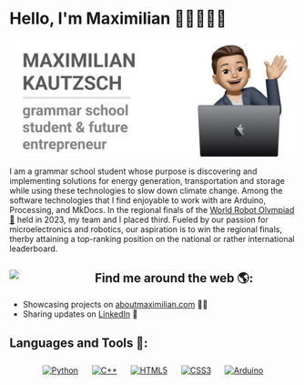 # Hello, I'm Maximilian 👋🏼👨🏼‍💻
  
<img src = "https://github.com/MaximilianKautzsch/MaximilianKautzsch/blob/847dbdd0208c62a74e9e16405c6e84aba2ad1092/gh-header-image-cropped.png" alt = "banner that says Maximilian Kautzsch - Grammar School Student alongside memoji illustration of Maximilian">

I am a grammar school student whose purpose is discovering and implementing solutions for energy generation, transportation and storage while using these technologies to slow down climate change. Among the software technologies that I find enjoyable to work with are Arduino, Processing, and MkDocs. In the regional finals of the <a href="https://www.worldrobotolympiad.de/">World Robot Olympiad 🤖</a> held in 2023, my team and I placed third. Fueled by our passion for microelectronics and robotics, our aspiration is to win the regional finals,  therby attaining a top-ranking position on the national or rather international leaderboard.
  
## Find me around the web 🌎: <a href=""><img align="left" width="150" src="https://octodex.github.com/images/NUX_Octodex.gif"></a>
- Showcasing projects on <a href ="">aboutmaximilian.com</a> ✍🏼
- Sharing updates on <a href="">LinkedIn</a> 💼

## Languages and Tools 💬:
<div align="center">  
<a href="https://www.python.org/" target="_blank"><img style="margin: 10px" src="https://profilinator.rishav.dev/skills-assets/python-original.svg" alt="Python" height="25" /></a>  
<a href="https://www.cplusplus.com/" target="_blank"><img style="margin: 10px" src="https://profilinator.rishav.dev/skills-assets/cplusplus-original.svg" alt="C++" height="25" /></a>  
<a href="https://en.wikipedia.org/wiki/HTML5" target="_blank"><img style="margin: 10px" src="https://profilinator.rishav.dev/skills-assets/html5-original-wordmark.svg" alt="HTML5" height="25" /></a>  
<a href="https://www.w3schools.com/css/" target="_blank"><img style="margin: 10px" src="https://profilinator.rishav.dev/skills-assets/css3-original-wordmark.svg" alt="CSS3" height="25" /></a>  
<a href="https://www.arduino.cc/" target="_blank"><img style="margin: 10px" src="https://profilinator.rishav.dev/skills-assets/arduino.png" alt="Arduino" height="25" /></a>  
</div>  
